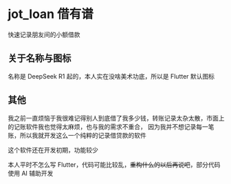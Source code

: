 # jot_loan 借有谱

快速记录朋友间的小额借款

## 关于名称与图标
名称是 DeepSeek R1 起的，本人实在没啥美术功底，所以是 Flutter 默认图标

## 其他
我之前一直烦恼于我很难记得别人到底借了我多少钱，转账记录太杂太散，市面上的记账软件我也觉得太麻烦，也与我的需求不重合， 因为我并不想记录每一笔账，所以我就开发这么一个纯粹的记录借贷款的软件

这个软件还在开发初期，功能较少

本人平时不怎么写 Flutter，代码可能比较乱，~~重构什么的以后再说吧~~，部分代码使用 AI 辅助开发
